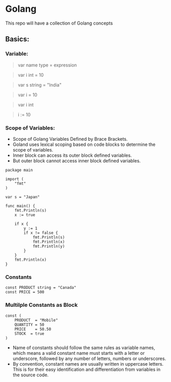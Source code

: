 # Golang

This repo will have a collection of Golang concepts

## Basics:

### Variable:

> var name type = expression

> var i int = 10

> var s string = "India"

> var i = 10

> var i int

> i := 10

### Scope of Variables:

* Scope of Golang Variables Defined by Brace Brackets.
* Goland uses lexical scoping based on code blocks to determine the scope of variables.
* Inner block can access its outer block defined variables.
* But outer block cannot access inner block defined variables.

``` 
package main

import (
	"fmt"
)

var s = "Japan"

func main() {
	fmt.Println(s)
	x := true

	if x {
		y := 1
		if x != false {
			fmt.Println(s)
			fmt.Println(x)
			fmt.Println(y)
		}
	}
	fmt.Println(x)
} 
```

### Constants

```
const PRODUCT string = "Canada"
const PRICE = 500
```

### Multilple Constants as Block

```
const (
	PRODUCT  = "Mobile"
	QUANTITY = 50
	PRICE    = 50.50
	STOCK  = true
)
```

* Name of constants should follow the same rules as variable names, which means a valid constant name must starts with a letter or underscore, followed by any number of letters, numbers or underscores.
* By convention, constant names are usually written in uppercase letters. This is for their easy identification and differentiation from variables in the source code.






